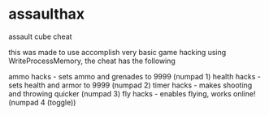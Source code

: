 # assaulthax
assault cube cheat

this was made to use accomplish very basic game hacking using WriteProcessMemory, the cheat has the following

ammo hacks - sets ammo and grenades to 9999 (numpad 1)
health hacks - sets health and armor to 9999 (numpad 2)
timer hacks - makes shooting and throwing quicker (numpad 3)
fly hacks - enables flying, works online! (numpad 4 (toggle))
